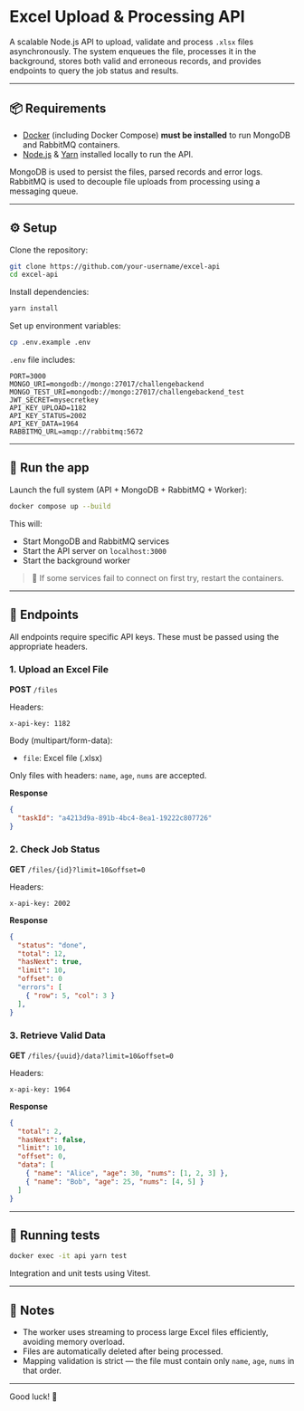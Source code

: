 # Excel Upload & Processing API

A scalable Node.js API to upload, validate and process `.xlsx` files asynchronously. The system enqueues the file, processes it in the background, stores both valid and erroneous records, and provides endpoints to query the job status and results.

---

## 📦 Requirements

- [Docker](https://www.docker.com/) (including Docker Compose) **must be installed** to run MongoDB and RabbitMQ containers.
- [Node.js](https://nodejs.org/) & [Yarn](https://yarnpkg.com/) installed locally to run the API.

MongoDB is used to persist the files, parsed records and error logs.  
RabbitMQ is used to decouple file uploads from processing using a messaging queue.

---

## ⚙️ Setup

Clone the repository:
```bash
git clone https://github.com/your-username/excel-api
cd excel-api
```

Install dependencies:
```bash
yarn install
```

Set up environment variables:
```bash
cp .env.example .env
```

`.env` file includes:
```env
PORT=3000
MONGO_URI=mongodb://mongo:27017/challengebackend
MONGO_TEST_URI=mongodb://mongo:27017/challengebackend_test
JWT_SECRET=mysecretkey
API_KEY_UPLOAD=1182
API_KEY_STATUS=2002
API_KEY_DATA=1964
RABBITMQ_URL=amqp://rabbitmq:5672
```

---

## 🚀 Run the app

Launch the full system (API + MongoDB + RabbitMQ + Worker):
```bash
docker compose up --build
```

This will:
- Start MongoDB and RabbitMQ services
- Start the API server on `localhost:3000`
- Start the background worker

> 🔁 If some services fail to connect on first try, restart the containers.

---

## 📌 Endpoints

All endpoints require specific API keys. These must be passed using the appropriate headers.

### 1. Upload an Excel File
**POST** `/files`

Headers:
```
x-api-key: 1182
```
Body (multipart/form-data):
- `file`: Excel file (.xlsx)

Only files with headers: `name`, `age`, `nums` are accepted.

**Response**
```json
{
  "taskId": "a4213d9a-891b-4bc4-8ea1-19222c807726"
}
```

### 2. Check Job Status
**GET** `/files/{id}?limit=10&offset=0`

Headers:
```
x-api-key: 2002
```

**Response**
```json
{
  "status": "done",
  "total": 12,
  "hasNext": true,
  "limit": 10,
  "offset": 0
  "errors": [
    { "row": 5, "col": 3 }
  ],
}
```

### 3. Retrieve Valid Data
**GET** `/files/{uuid}/data?limit=10&offset=0`

Headers:
```
x-api-key: 1964
```

**Response**
```json
{
  "total": 2,
  "hasNext": false,
  "limit": 10,
  "offset": 0,
  "data": [
    { "name": "Alice", "age": 30, "nums": [1, 2, 3] },
    { "name": "Bob", "age": 25, "nums": [4, 5] }
  ]
}
```

---

## 🧪 Running tests

```bash
docker exec -it api yarn test
```
Integration and unit tests using Vitest.

---

## 🔧 Notes
- The worker uses streaming to process large Excel files efficiently, avoiding memory overload.
- Files are automatically deleted after being processed.
- Mapping validation is strict — the file must contain only `name`, `age`, `nums` in that order.

---

Good luck! 🚀

